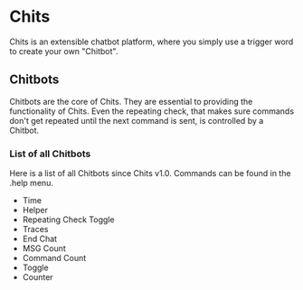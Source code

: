 # Chits
Chits is an extensible chatbot platform, where you simply use a trigger word to create your own "Chitbot".

## Chitbots
Chitbots are the core of Chits. They are essential to providing the functionality of Chits. Even the repeating check, that makes sure commands don't get repeated until the next command is sent, is controlled by a Chitbot.

### List of all Chitbots

Here is a list of all Chitbots since Chits v1.0. Commands can be found in the .help menu.

* Time
* Helper
* Repeating Check Toggle
* Traces
* End Chat
* MSG Count
* Command Count
* Toggle
* Counter
